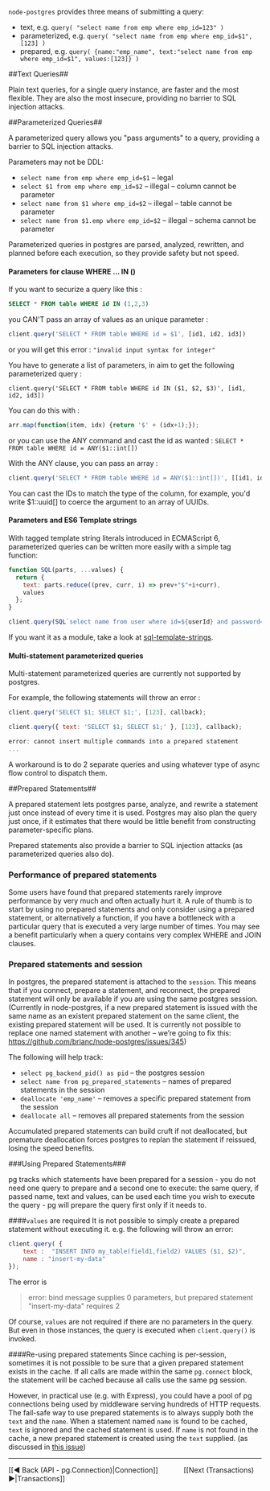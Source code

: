`node-postgres` provides three means of submitting a query:

- text, e.g. `query( "select name from emp where emp_id=123" )`
- parameterized, e.g. `query( "select name from emp where emp_id=$1", [123] )`
- prepared, e.g. `query( {name:"emp_name", text:"select name from emp where emp_id=$1", values:[123]} )`

##Text Queries##

Plain text queries, for a single query instance, are faster and the most flexible.  They are also the
most insecure, providing no barrier to SQL injection attacks.

##Parameterized Queries##

A parameterized query allows you "pass arguments" to a query, providing a barrier to SQL injection attacks.

Parameters may not be DDL:

- `select name from emp where emp_id=$1` – legal
- `select $1 from emp where emp_id=$2` – illegal – column cannot be parameter
- `select name from $1 where emp_id=$2` – illegal – table cannot be parameter
- `select name from $1.emp where emp_id=$2` – illegal – schema cannot be parameter

Parameterized queries in postgres are parsed, analyzed, rewritten, and planned before each execution, so they provide safety but not speed.

#### Parameters for clause WHERE ... IN () ####

If you want to securize a query like this : 
```sql
SELECT * FROM table WHERE id IN (1,2,3)
```
you CAN'T pass an array of values as an unique parameter : 
```js
client.query('SELECT * FROM table WHERE id = $1', [id1, id2, id3])
```
or you will get this error : 
`"invalid input syntax for integer"`

You have to generate a list of parameters, in aim to get the following parameterized query : 
```
client.query('SELECT * FROM table WHERE id IN ($1, $2, $3)', [id1, id2, id3])
````
You can do this with : 
```js
arr.map(function(item, idx) {return '$' + (idx+1);});
```
or you can use the ANY command and cast the id as wanted :
`SELECT * FROM table WHERE id = ANY($1::int[])` 

With the ANY clause, you can pass an array : 
```javascript
client.query('SELECT * FROM table WHERE id = ANY($1::int[])', [[id1, id2, id3]])
```
You can cast the IDs to match the type of the column, for example, you'd write $1::uuid[] to coerce the argument to an array of UUIDs.

#### Parameters and ES6 Template strings ####

With tagged template string literals introduced in ECMAScript 6, parameterized queries can be written more easily with a simple tag function:

```javascript
function SQL(parts, ...values) {
  return {
    text: parts.reduce((prev, curr, i) => prev+"$"+i+curr),
    values
  };
}

client.query(SQL`select name from user where id=${userId} and password=${password}`, callback);
```

If you want it as a module, take a look at [sql-template-strings](https://www.npmjs.com/package/sql-template-strings).

#### Multi-statement parameterized queries ####

Multi-statement parameterized queries are currently not supported by postgres.

For example, the following statements will throw an error : 

```javascript
client.query('SELECT $1; SELECT $1;', [123], callback);
```
```javascript
client.query({ text: 'SELECT $1; SELECT $1;' }, [123], callback);
```
```javascript
error: cannot insert multiple commands into a prepared statement
...
```

A workaround is to do 2 separate queries and using whatever type of async flow control to dispatch them.

##Prepared Statements##

A prepared statement lets postgres parse, analyze, and rewrite a statement just once instead of every time it is used.  Postgres may also plan the query just once, if it estimates that there would be little benefit from constructing parameter-specific plans.

Prepared statements also provide a barrier to SQL injection attacks (as parameterized queries also do).

### Performance of prepared statements ###

Some users have found that prepared statements rarely improve performance by very much and often actually hurt it.  A rule of thumb is to start by using no prepared statements and only consider using a prepared statement, or alternatively a function, if you have a bottleneck with a particular query that is executed a very large number of times.  You may see a benefit particularly when a query contains very complex WHERE and JOIN clauses.

### Prepared statements and session ###

In postgres, the prepared statement is attached to the `session`.  This means that if you connect, prepare
a statement, and reconnect, the prepared statement will only be available if you are using the same
postgres session.  (Currently in node-postgres, if a new prepared statement is issued with the same name as an
existent prepared statement on the same client, the existing prepared statement will be used.  It is currently not possible to replace one named statement with another – we’re going to fix this: https://github.com/brianc/node-postgres/issues/345)

The following will help track:

- `select pg_backend_pid() as pid` – the postgres session
- `select name from pg_prepared_statements` – names of prepared statements in the session
- `deallocate 'emp_name'` – removes a specific prepared statement from the session
- `deallocate all` – removes all prepared statements from the session

Accumulated prepared statements can build cruft if not deallocated, but premature deallocation forces
postgres to replan the statement if reissued, losing the speed benefits.

###Using Prepared Statements###

pg tracks which statements have been prepared for a session - you do not need one query to prepare
and a second one to execute: the same query, if passed name, text and values, can be used each time
you wish to execute the query - pg will prepare the query first only if it needs to.

####`values` are required
It is not possible to simply create a prepared statement without executing it. e.g. the following will throw an error:
```javascript
client.query( {
    text :  "INSERT INTO my_table(field1,field2) VALUES ($1, $2)", 
    name : "insert-my-data"
});
```
The error is
> error: bind message supplies 0 parameters, but prepared statement "insert-my-data" requires 2

Of course, `values` are not required if there are no parameters in the query. But even in those instances, the query is executed when `client.query()` is invoked.

####Re-using prepared statements
Since caching is per-session, sometimes it is not possible to be sure that a given prepared statement exists in the cache. If all calls are made within the same `pg.connect` block, the statement will be cached because all calls use the same pg session.

However, in practical use (e.g. with Express), you could have a pool of pg connections being used by middleware serving hundreds of HTTP requests. The fail-safe way to use prepared statements is to always supply both the `text` and the `name`. When a statement named `name` is found to be cached, `text` is ignored and the cached statement is used. If `name` is not found in the cache, a new prepared statement is created using the `text` supplied. (as discussed in [this issue](https://github.com/brianc/node-postgres/issues/903))

***
[[◄ Back (API - pg.Connection)|Connection]] `      ` [[Next (Transactions) ►|Transactions]]
